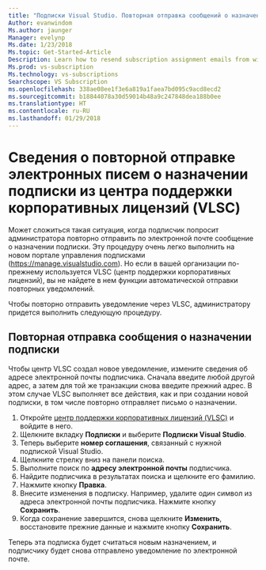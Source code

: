 ```yaml
---
title: "Подписки Visual Studio. Повторная отправка сообщений о назначении через центр поддержки корпоративных лицензий."
Author: evanwindom
Ms.author: jaunger
Manager: evelynp
Ms.date: 1/23/2018
Ms.topic: Get-Started-Article
Description: Learn how to resend subscription assignment emails from within VLSC
Ms.prod: vs-subscription
Ms.technology: vs-subscriptions
Searchscope: VS Subscription
ms.openlocfilehash: 338ae08ee1f3e6a819a1faea7bd095c9acd8ecd2
ms.sourcegitcommit: b18844078a30d59014b48a9c247848dea188b0ee
ms.translationtype: HT
ms.contentlocale: ru-RU
ms.lasthandoff: 01/29/2018
---
```

# <a name="how-to-resend-subscription-assignment-emails-from-within-volume-license-service-center-vlsc"></a>Сведения о повторной отправке электронных писем о назначении подписки из центра поддержки корпоративных лицензий (VLSC)

Может сложиться такая ситуация, когда подписчик попросит администратора повторно отправить по электронной почте сообщение о назначении подписки.  Эту процедуру очень легко выполнить на новом портале управления подписками (https://manage.visualstudio.com).  Но если в вашей организации по-прежнему используется VLSC (центр поддержки корпоративных лицензий), вы не найдете в нем функции автоматической отправки повторных уведомлений.  

Чтобы повторно отправить уведомление через VLSC, администратору придется выполнить следующую процедуру.

## <a name="resending-the-assignment-email"></a>Повторная отправка сообщения о назначении подписки

Чтобы центр VLSC создал новое уведомление, измените сведения об адресе электронной почты подписчика. Сначала введите любой другой адрес, а затем для той же транзакции снова введите прежний адрес. В этом случае VLSC выполняет все действия, как и при создании новой подписки, в том числе повторно отправляет письмо о назначении.

1.  Откройте [центр поддержки корпоративных лицензий (VLSC)](https://www.microsoft.com/Licensing/servicecenter/default.aspx) и войдите в него.
2.  Щелкните вкладку **Подписки** и выберите **Подписки Visual Studio**.
3.  Теперь выберите **номер соглашения**, связанный с нужной подпиской Visual Studio.
4.  Щелкните стрелку вниз на панели поиска. 
5.  Выполните поиск по **адресу электронной почты** подписчика.
6.  Найдите подписчика в результатах поиска и щелкните его фамилию. 
7.  Нажмите кнопку **Правка**.
8.  Внесите изменения в подписку. Например, удалите один символ из адреса электронной почты подписчика. Нажмите кнопку **Сохранить**.
9.  Когда сохранение завершится, снова щелкните **Изменить**, восстановите прежние данные и нажмите кнопку **Сохранить**.  

Теперь эта подписка будет считаться новым назначением, и подписчику будет снова отправлено уведомление по электронной почте.  